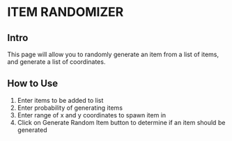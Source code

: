 # ITEM RANDOMIZER
## Intro
This page will allow you to randomly generate an item from a list of items, and generate a list of coordinates.

## How to Use
1. Enter items to be added to list
2. Enter probability of generating items
3. Enter range of x and y coordinates to spawn item in
4. Click on Generate Random Item button to determine if an item should be generated